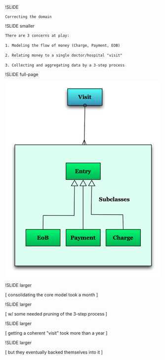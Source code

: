 
!SLIDE 

    Correcting the domain

!SLIDE smaller

    There are 3 concerns at play:

    1. Modeling the flow of money (Charge, Payment, EOB)

    2. Relating money to a single doctor/hospital "visit"

    3. Collecting and aggregating data by a 3-step process

!SLIDE full-page

<img src="domain_clean.png" class="clean">

!SLIDE larger

[ consolidating the core model took a month ]

!SLIDE larger

[ w/ some needed pruning of the 3-step process ]

!SLIDE larger

[ getting a coherent "visit" took more than a year ]

!SLIDE larger

[ but they eventually backed themselves into it ]



